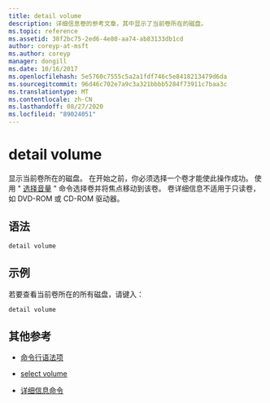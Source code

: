 ```yaml
---
title: detail volume
description: 详细信息卷的参考文章，其中显示了当前卷所在的磁盘。
ms.topic: reference
ms.assetid: 38f2bc75-2ed6-4e80-aa74-ab83133db1cd
author: coreyp-at-msft
ms.author: coreyp
manager: dongill
ms.date: 10/16/2017
ms.openlocfilehash: 5e5760c7555c5a2a1fdf746c5e8418213479d6da
ms.sourcegitcommit: 96d46c702e7a9c3a321bbbb5284f73911c7baa3c
ms.translationtype: MT
ms.contentlocale: zh-CN
ms.lasthandoff: 08/27/2020
ms.locfileid: "89024051"
---
```

# <a name="detail-volume"></a>detail volume

显示当前卷所在的磁盘。 在开始之前，你必须选择一个卷才能使此操作成功。 使用 " [选择音量](select-volume.md) " 命令选择卷并将焦点移动到该卷。 卷详细信息不适用于只读卷，如 DVD-ROM 或 CD-ROM 驱动器。

## <a name="syntax"></a>语法

```
detail volume
```

## <a name="examples"></a>示例

若要查看当前卷所在的所有磁盘，请键入：

```
detail volume
```

## <a name="additional-references"></a>其他参考

- [命令行语法项](command-line-syntax-key.md)

- [select volume](select-volume.md)

- [详细信息命令](detail.md)